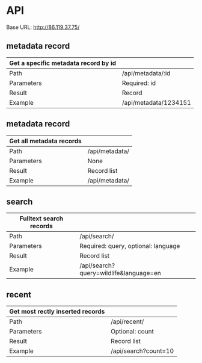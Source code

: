 # API

Base URL: http://86.119.37.75/
## metadata record
| Get a specific metadata record by id |                             |
|-----------------------------|--------------------------------------|
| Path                        | /api/metadata/:id                    |
| Parameters                  | Required: id                         |
| Result                      | Record                               |
| Example                     | /api/metadata/1234151                |

## metadata record
| Get all metadata records   |                                       |
|-----------------------------|--------------------------------------|
| Path                        | /api/metadata/                       |
| Parameters                  | None                                 |
| Result                      | Record list                          |
| Example                     | /api/metadata/                       |

## search
| Fulltext search records |                                         |
|-------------------------|-----------------------------------------|
| Path                    | /api/search/                            |
| Parameters              | Required: query, optional: language     |
| Result                  | Record list                             |
| Example                 | /api/search?query=wildlife&language=en  |

## recent
| Get most rectly inserted records |                        |
|----------------------------------|------------------------|
| Path                             | /api/recent/           |
| Parameters                       | Optional: count        |
| Result                           | Record list            |
| Example                          | /api/search?count=10   |
